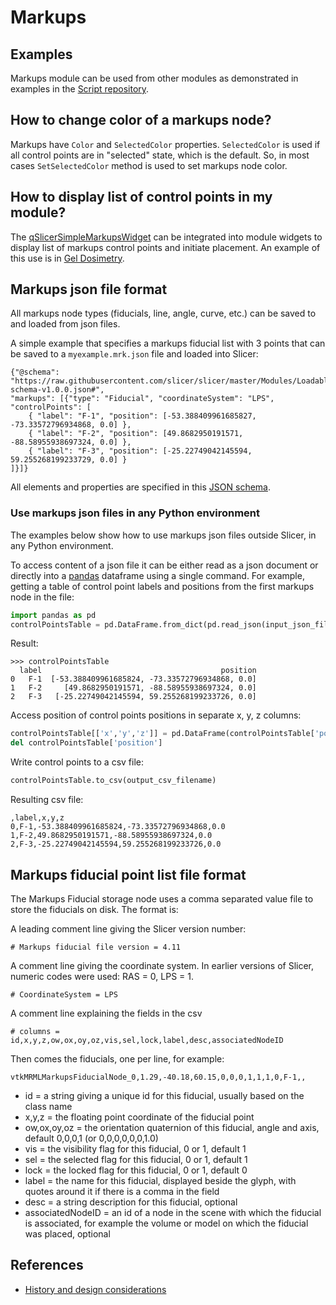 # Markups

## Examples

Markups module can be used from other modules as demonstrated in examples in the [Script repository](https://www.slicer.org/wiki/Documentation/Nightly/ScriptRepository#Markups).

## How to change color of a markups node?

Markups have `Color` and `SelectedColor` properties. `SelectedColor` is used if all control points are in "selected" state, which is the default. So, in most cases `SetSelectedColor` method is used to set markups node color.

## How to display list of control points in my module?

The [qSlicerSimpleMarkupsWidget](http://apidocs.slicer.org/master/classqSlicerSimpleMarkupsWidget.html) can be integrated into module widgets to display list of markups control points and initiate placement. An example of this use is in [Gel Dosimetry](https://www.slicer.org/wiki/Documentation/Nightly/Modules/GelDosimetry).

## Markups json file format

All markups node types (fiducials, line, angle, curve, etc.) can be saved to and loaded from json files.

A simple example that specifies a markups fiducial list with 3 points that can be saved to a `myexample.mrk.json` file and loaded into Slicer:

```
{"@schema": "https://raw.githubusercontent.com/slicer/slicer/master/Modules/Loadable/Markups/Resources/Schema/markups-schema-v1.0.0.json#",
"markups": [{"type": "Fiducial", "coordinateSystem": "LPS", "controlPoints": [
    { "label": "F-1", "position": [-53.388409961685827, -73.33572796934868, 0.0] },
    { "label": "F-2", "position": [49.8682950191571, -88.58955938697324, 0.0] },
    { "label": "F-3", "position": [-25.22749042145594, 59.255268199233729, 0.0] }
]}]}
```

All elements and properties are specified in this [JSON schema](https://github.com/Slicer/Slicer/blob/master/Modules/Loadable/Markups/Resources/Schema/markups-schema-v1.0.0.json).

### Use markups json files in any Python environment

The examples below show how to use markups json files outside Slicer, in any Python environment.

To access content of a json file it can be either read as a json document or directly into a [pandas](https://pandas.pydata.org/) dataframe using a single command. For example, getting a table of control point labels and positions from the first markups node in the file:
```python
import pandas as pd
controlPointsTable = pd.DataFrame.from_dict(pd.read_json(input_json_filename)['markups'][0]['controlPoints'])
```

Result:
```
>>> controlPointsTable
  label                                        position
0   F-1  [-53.388409961685824, -73.33572796934868, 0.0]
1   F-2     [49.8682950191571, -88.58955938697324, 0.0]
2   F-3   [-25.22749042145594, 59.255268199233726, 0.0]
```

Access position of control points positions in separate x, y, z columns:
```python
controlPointsTable[['x','y','z']] = pd.DataFrame(controlPointsTable['position'].to_list())
del controlPointsTable['position']
```

Write control points to a csv file:
```python
controlPointsTable.to_csv(output_csv_filename)
```

Resulting csv file:
```
,label,x,y,z
0,F-1,-53.388409961685824,-73.33572796934868,0.0
1,F-2,49.8682950191571,-88.58955938697324,0.0
2,F-3,-25.22749042145594,59.255268199233726,0.0
```

## Markups fiducial point list file format

The Markups Fiducial storage node uses a comma separated value file to store the fiducials on disk. The format is:

A leading comment line giving the Slicer version number:

    # Markups fiducial file version = 4.11

A comment line giving the coordinate system. In earlier versions of Slicer, numeric codes were used: RAS = 0, LPS = 1.

    # CoordinateSystem = LPS

A comment line explaining the fields in the csv

    # columns = id,x,y,z,ow,ox,oy,oz,vis,sel,lock,label,desc,associatedNodeID

Then comes the fiducials, one per line, for example:

    vtkMRMLMarkupsFiducialNode_0,1.29,-40.18,60.15,0,0,0,1,1,1,0,F-1,,

- id = a string giving a unique id for this fiducial, usually based on the class name
- x,y,z = the floating point coordinate of the fiducial point
- ow,ox,oy,oz = the orientation quaternion of this fiducial, angle and axis, default 0,0,0,1 (or 0,0,0,0,0,0,1.0)
- vis = the visibility flag for this fiducial, 0 or 1, default 1
- sel = the selected flag for this fiducial, 0 or 1, default 1
- lock = the locked flag for this fiducial, 0 or 1, default 0
- label = the name for this fiducial, displayed beside the glyph, with quotes around it if there is a comma in the field
- desc = a string description for this fiducial, optional
- associatedNodeID = an id of a node in the scene with which the fiducial is associated, for example the volume or model on which the fiducial was placed, optional

## References

- [History and design considerations](https://www.slicer.org/wiki/Documentation/Labs/Improving_Markups)
